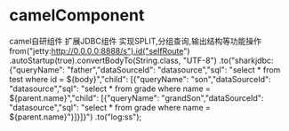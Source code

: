 # camelComponent

camel自研组件
扩展JDBC组件 实现SPLIT,分组查询,输出结构等功能操作
        from("jetty:http://0.0.0.0:8888/s").id("selfRoute")
                .autoStartup(true).convertBodyTo(String.class, "UTF-8")
                .to("sharkjdbc:{\"queryName\": \"father\",\"dataSourceId\": \"datasource\",\"sql\": \"select * from test where id = ${body}\",\"child\": [{\"queryName\": \"son\",\"dataSourceId\": \"datasource\",\"sql\": \"select * from grade where name = ${parent.name}\",\"child\": [{\"queryName\": \"grandSon\",\"dataSourceId\": \"datasource\",\"sql\": \"select * from grade where name = ${parent.name}\"}]}]}")
                .to("log:ss");
                
               
              

